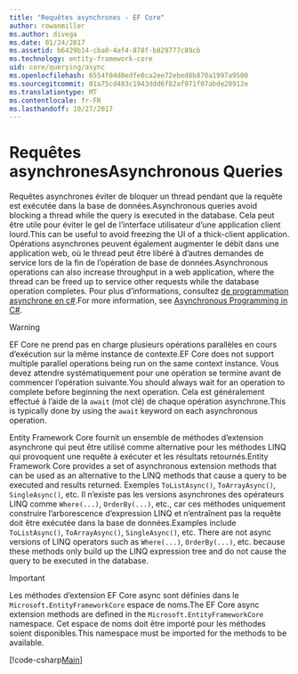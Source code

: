 ```yaml
---
title: "Requêtes asynchrones - EF Core"
author: rowanmiller
ms.author: divega
ms.date: 01/24/2017
ms.assetid: b6429b14-cba0-4af4-878f-b829777c89cb
ms.technology: entity-framework-core
uid: core/querying/async
ms.openlocfilehash: 6554f04d0edfe0ca2ee72ebed8b878a1997a9500
ms.sourcegitcommit: 01a75cd483c1943ddd6f82af971f07abde20912e
ms.translationtype: MT
ms.contentlocale: fr-FR
ms.lasthandoff: 10/27/2017
---
```

# <a name="asynchronous-queries"></a><span data-ttu-id="2afe2-102">Requêtes asynchrones</span><span class="sxs-lookup"><span data-stu-id="2afe2-102">Asynchronous Queries</span></span>

<span data-ttu-id="2afe2-103">Requêtes asynchrones éviter de bloquer un thread pendant que la requête est exécutée dans la base de données.</span><span class="sxs-lookup"><span data-stu-id="2afe2-103">Asynchronous queries avoid blocking a thread while the query is executed in the database.</span></span> <span data-ttu-id="2afe2-104">Cela peut être utile pour éviter le gel de l’interface utilisateur d’une application client lourd.</span><span class="sxs-lookup"><span data-stu-id="2afe2-104">This can be useful to avoid freezing the UI of a thick-client application.</span></span> <span data-ttu-id="2afe2-105">Opérations asynchrones peuvent également augmenter le débit dans une application web, où le thread peut être libéré à d’autres demandes de service lors de la fin de l’opération de base de données.</span><span class="sxs-lookup"><span data-stu-id="2afe2-105">Asynchronous operations can also increase throughput in a web application, where the thread can be freed up to service other requests while the database operation completes.</span></span> <span data-ttu-id="2afe2-106">Pour plus d’informations, consultez [de programmation asynchrone en c#](https://docs.microsoft.com/dotnet/csharp/async).</span><span class="sxs-lookup"><span data-stu-id="2afe2-106">For more information, see [Asynchronous Programming in C#](https://docs.microsoft.com/dotnet/csharp/async).</span></span>

> [!WARNING]  
> <span data-ttu-id="2afe2-107">EF Core ne prend pas en charge plusieurs opérations parallèles en cours d’exécution sur la même instance de contexte.</span><span class="sxs-lookup"><span data-stu-id="2afe2-107">EF Core does not support multiple parallel operations being run on the same context instance.</span></span> <span data-ttu-id="2afe2-108">Vous devez attendre systématiquement pour une opération se termine avant de commencer l’opération suivante.</span><span class="sxs-lookup"><span data-stu-id="2afe2-108">You should always wait for an operation to complete before beginning the next operation.</span></span> <span data-ttu-id="2afe2-109">Cela est généralement effectué à l’aide de la `await` (mot clé) de chaque opération asynchrone.</span><span class="sxs-lookup"><span data-stu-id="2afe2-109">This is typically done by using the `await` keyword on each asynchronous operation.</span></span>

<span data-ttu-id="2afe2-110">Entity Framework Core fournit un ensemble de méthodes d’extension asynchrone qui peut être utilisé comme alternative pour les méthodes LINQ qui provoquent une requête à exécuter et les résultats retournés.</span><span class="sxs-lookup"><span data-stu-id="2afe2-110">Entity Framework Core provides a set of asynchronous extension methods that can be used as an alternative to the LINQ methods that cause a query to be executed and results returned.</span></span> <span data-ttu-id="2afe2-111">Exemples `ToListAsync()`, `ToArrayAsync()`, `SingleAsync()`, etc. Il n’existe pas les versions asynchrones des opérateurs LINQ comme `Where(...)`, `OrderBy(...)`, etc., car ces méthodes uniquement construire l’arborescence d’expression LINQ et n’entraînent pas la requête doit être exécutée dans la base de données.</span><span class="sxs-lookup"><span data-stu-id="2afe2-111">Examples include `ToListAsync()`, `ToArrayAsync()`, `SingleAsync()`, etc. There are not async versions of LINQ operators such as `Where(...)`, `OrderBy(...)`, etc. because these methods only build up the LINQ expression tree and do not cause the query to be executed in the database.</span></span>

> [!IMPORTANT]  
> <span data-ttu-id="2afe2-112">Les méthodes d’extension EF Core async sont définies dans le `Microsoft.EntityFrameworkCore` espace de noms.</span><span class="sxs-lookup"><span data-stu-id="2afe2-112">The EF Core async extension methods are defined in the `Microsoft.EntityFrameworkCore` namespace.</span></span> <span data-ttu-id="2afe2-113">Cet espace de noms doit être importé pour les méthodes soient disponibles.</span><span class="sxs-lookup"><span data-stu-id="2afe2-113">This namespace must be imported for the methods to be available.</span></span>

[!code-csharp[Main](../../../samples/core/Querying/Querying/Async/Sample.cs#Sample)]
